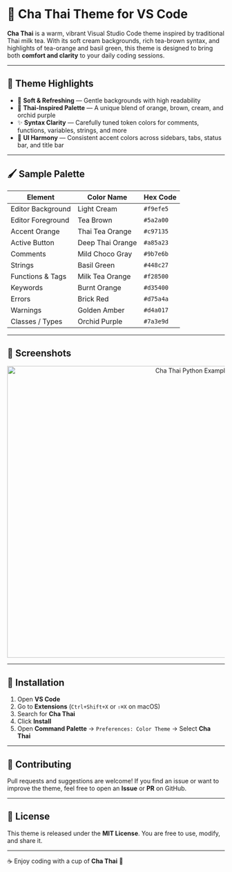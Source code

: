 # 🧋 Cha Thai Theme for VS Code

**Cha Thai** is a warm, vibrant Visual Studio Code theme inspired by traditional Thai milk tea.
With its soft cream backgrounds, rich tea-brown syntax, and highlights of tea-orange and basil green,
this theme is designed to bring both **comfort and clarity** to your daily coding sessions.

---

## 🎨 Theme Highlights

- 🌿 **Soft & Refreshing** — Gentle backgrounds with high readability
- 🧋 **Thai-Inspired Palette** — A unique blend of orange, brown, cream, and orchid purple
- ✨ **Syntax Clarity** — Carefully tuned token colors for comments, functions, variables, strings, and more
- 🎯 **UI Harmony** — Consistent accent colors across sidebars, tabs, status bar, and title bar

---

## 🖌️ Sample Palette

| Element           | Color Name        | Hex Code  |
| ----------------- | ----------------- | --------- |
| Editor Background | Light Cream       | `#f9efe5` |
| Editor Foreground | Tea Brown         | `#5a2a00` |
| Accent Orange     | Thai Tea Orange   | `#c97135` |
| Active Button     | Deep Thai Orange  | `#a85a23` |
| Comments          | Mild Choco Gray   | `#9b7e6b` |
| Strings           | Basil Green       | `#448c27` |
| Functions & Tags  | Milk Tea Orange   | `#f28500` |
| Keywords          | Burnt Orange      | `#d35400` |
| Errors            | Brick Red         | `#d75a4a` |
| Warnings          | Golden Amber      | `#d4a017` |
| Classes / Types   | Orchid Purple     | `#7a3e9d` |

---

## 📸 Screenshots

<p align="center">
  <img width="840" height="674" alt="Cha Thai Python Example" src="https://github.com/user-attachments/assets/4008a6c2-2de9-4902-87db-45b4d171f036" />
</p>

---

## 🚀 Installation

1. Open **VS Code**
2. Go to **Extensions** (`Ctrl+Shift+X` or `⇧⌘X` on macOS)
3. Search for **Cha Thai**
4. Click **Install**
5. Open **Command Palette** → `Preferences: Color Theme` → Select **Cha Thai**

---

## 🤝 Contributing

Pull requests and suggestions are welcome!
If you find an issue or want to improve the theme, feel free to open an **Issue** or **PR** on GitHub.

---

## 📜 License

This theme is released under the **MIT License**.
You are free to use, modify, and share it.

---

☕ Enjoy coding with a cup of **Cha Thai** 🧋
